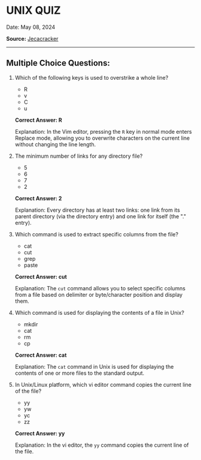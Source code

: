 # UNIX QUIZ

Date: May 08, 2024

**Source:** [Jecacracker](https://jecacracker.in/Daily_Quiz/)

---

## Multiple Choice Questions:

1. Which of the following keys is used to overstrike a whole line?
   - R
   - v
   - C
   - u
   
   **Correct Answer: R**
   
   Explanation: In the Vim editor, pressing the `R` key in normal mode enters Replace mode, allowing you to overwrite characters on the current line without changing the line length.

2. The minimum number of links for any directory file?
   - 5
   - 6
   - 7
   - 2
   
   **Correct Answer: 2**
   
   Explanation: Every directory has at least two links: one link from its parent directory (via the directory entry) and one link for itself (the "." entry).

3. Which command is used to extract specific columns from the file?
   - cat
   - cut
   - grep
   - paste
   
   **Correct Answer: cut**
   
   Explanation: The `cut` command allows you to select specific columns from a file based on delimiter or byte/character position and display them.

4. Which command is used for displaying the contents of a file in Unix?
   - mkdir
   - cat
   - rm
   - cp
   
   **Correct Answer: cat**
   
   Explanation: The `cat` command in Unix is used for displaying the contents of one or more files to the standard output.

5. In Unix/Linux platform, which vi editor command copies the current line of the file?
   - yy
   - yw
   - yc
   - zz
   
   **Correct Answer: yy**
   
   Explanation: In the vi editor, the `yy` command copies the current line of the file.
